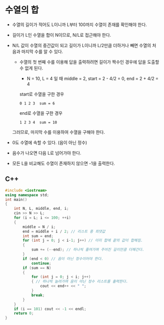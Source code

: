 # 수열의 합
* 수열의 길이가 적어도 L이니까 L부터 100까지 수열이 존재를 확인해야 한다.

* 길이가 L인 수열을 합이 N이므로, N/L로 접근해야 한다.
* N/L 값이 수열의 중간값이 되고 길이가 L이니까 L/2만큼 더하거나 빼면 수열의 처음과 마지막 수를 알 수 있다.
  * 수열의 첫 번째 수를 이용해 답을 출력하려면 길이가 짝수인 경우에 답을 도출할 수 없게 된다.  
  
    * N = 10, L = 4 일 때 middle = 2, start = 2 - 4/2 = 0, end = 2 + 4/2 = 4
    
    start로 수열을 구한 경우
    ```
    0 1 2 3  sum = 6
    ```
    end로 수열을 구한 경우
    ```
    1 2 3 4  sum = 10
    ```
  그러므로, 마지막 수를 이용하여 수열을 구해야 한다.  
* 0도 수열에 속할 수 있다. (음이 아닌 정수)

* 음수가 나오면 다음 L로 넘어가야 한다.

* 모든 L을 비교해도 수열이 존재하지 않으면 -1을 출력한다.

## C++
```c++
#include <iostream>
using namespace std;
int main()
{
    int N, L, middle, end, i;
    cin >> N >> L;
    for (i = L; i <= 100; ++i)
    {
        middle = N / i; 
        end = middle + i / 2; // 리스트 중 최댓값
        int sum = end;
        for (int j = 0; j < i-1; j++) // 이미 합에 끝의 값이 합해짐.
        {
            sum += (--end); // 하나씩 줄여가며 주어진 길이만큼 더해간다.
        }
        if (end < 0) // 음이 아닌 정수이어야 한다.
            continue;
        if (sum == N)
        {
            for (int j = 0; j < i; j++)
            { // 하나씩 늘려가며 음이 아닌 정수 리스트를 출력한다.
                cout << end++ << " "; 
            }
            break;
        }
    }
    if (i == 101) cout << -1 << endl;
    return 0;
}
```
